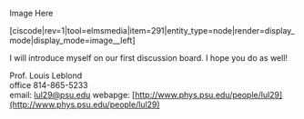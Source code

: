 Image Here

\[ciscode\|rev=1\|tool=elmsmedia\|item=291\|entity\_type=node\|render=display\_mode\|display\_mode=image\_\_left\]

I will introduce myself on our first discussion board. I hope you do as well!

Prof. Louis Leblond  
office 814-865-5233  
email: [lul29@psu.edu](mailto:lul29@psu.edu)
webapge: [http://www.phys.psu.edu/people/lul29](http://www.phys.psu.edu/people/lul29)

